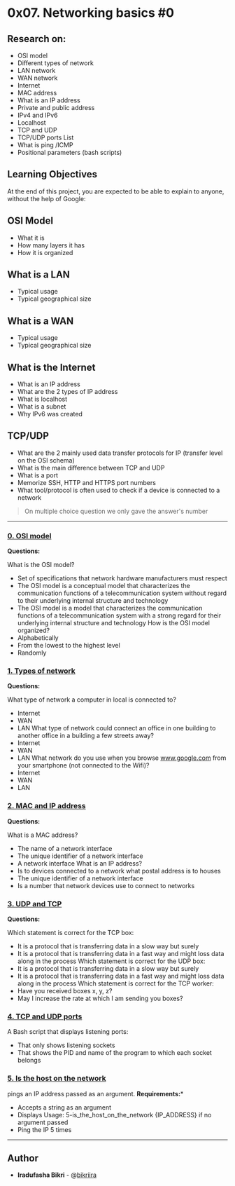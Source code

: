 # 0x07. Networking basics #0

## Research on:
* OSI model
* Different types of network
* LAN network
* WAN network
* Internet
* MAC address
* What is an IP address
* Private and public address
* IPv4 and IPv6
* Localhost
* TCP and UDP
* TCP/UDP ports List
* What is ping /ICMP
* Positional parameters (bash scripts)

## Learning Objectives
At the end of this project, you are expected to be able to explain to anyone, without the help of Google:

## OSI Model
* What it is
* How many layers it has
* How it is organized
## What is a LAN
* Typical usage
* Typical geographical size
## What is a WAN
* Typical usage
* Typical geographical size
## What is the Internet
* What is an IP address
* What are the 2 types of IP address
* What is localhost
* What is a subnet
* Why IPv6 was created
## TCP/UDP
* What are the 2 mainly used data transfer protocols for IP (transfer level on the OSI schema)
* What is the main difference between TCP and UDP
* What is a port
* Memorize SSH, HTTP and HTTPS port numbers
* What tool/protocol is often used to check if a device is connected to a network

> On multiple choice question we only gave the answer's number

---

### [0. OSI model](./0-OSI_model)
**Questions:**

What is the OSI model?
- Set of specifications that network hardware manufacturers must respect
- The OSI model is a conceptual model that characterizes the communication functions of a telecommunication system without regard to their underlying internal structure and technology
- The OSI model is a model that characterizes the communication functions of a telecommunication system with a strong regard for their underlying internal structure and technology
How is the OSI model organized?
- Alphabetically
- From the lowest to the highest level
- Randomly

### [1. Types of network](./1-types_of_network)
**Questions:**

What type of network a computer in local is connected to?
- Internet
- WAN
- LAN
What type of network could connect an office in one building to another office in a building a few streets away?
- Internet
- WAN
- LAN
What network do you use when you browse www.google.com from your smartphone (not connected to the Wifi)?
- Internet
- WAN
- LAN

### [2. MAC and IP address](./2-MAC_and_IP_address)
**Questions:**

What is a MAC address?
- The name of a network interface
- The unique identifier of a network interface
- A network interface
What is an IP address?
- Is to devices connected to a network what postal address is to houses
- The unique identifier of a network interface
- Is a number that network devices use to connect to networks

### [3. UDP and TCP](./3-UDP_and_TCP)
**Questions:**

Which statement is correct for the TCP box:
- It is a protocol that is transferring data in a slow way but surely
- It is a protocol that is transferring data in a fast way and might loss data along in the process
Which statement is correct for the UDP box:
- It is a protocol that is transferring data in a slow way but surely
- It is a protocol that is transferring data in a fast way and might loss data along in the process
Which statement is correct for the TCP worker:
- Have you received boxes x, y, z?
- May I increase the rate at which I am sending you boxes?

### [4. TCP and UDP ports](./4-TCP_and_UDP_ports)
A Bash script that displays listening ports:
* That only shows listening sockets
* That shows the PID and name of the program to which each socket belongs

### [5. Is the host on the network](./5-is_the_host_on_the_network)
pings an IP address passed as an argument.
**Requirements:***
* Accepts a string as an argument
* Displays Usage: 5-is_the_host_on_the_network {IP_ADDRESS} if no argument passed
* Ping the IP 5 times

---

## Author
* **Iradufasha Bikri** - @[bikriira](https://github.com/bikriira)
